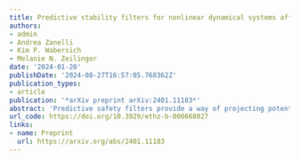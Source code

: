 ```yaml
---
title: Predictive stability filters for nonlinear dynamical systems affected by disturbances
authors:
- admin
- Andrea Zanelli
- Kim P. Wabersich
- Melanie N. Zeilinger
date: '2024-01-20'
publishDate: '2024-08-27T16:57:05.768362Z'
publication_types:
- article
publication: '*arXiv preprint arXiv:2401.11183*'
abstract: 'Predictive safety filters provide a way of projecting potentially unsafe inputs, proposed, e.g. by a human or learning-based controller, onto the set of inputs that guarantee recursive state and input constraint satisfaction by leveraging model predictive control techniques. In this paper, we extend this framework such that in addition, robust asymptotic stability of the closed-loop system can be guaranteed by enforcing a decrease of an implicit Lyapunov function which is constructed using a predicted system trajectory. Differently from previous results, we show robust asymptotic stability with respect to a predefined disturbance set on an extended state consisting of the system state and a warmstart input sequence. The proposed strategy is applied to an automotive lane keeping example in simulation.'
url_code: https://doi.org/10.3929/ethz-b-000668027
links:
- name: Preprint
  url: https://arxiv.org/abs/2401.11183
---
```


